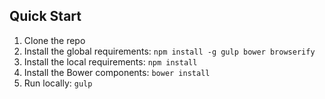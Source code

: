 
## Quick Start

1. Clone the repo
2. Install the global requirements: `npm install -g gulp bower browserify`
3. Install the local requirements: `npm install`
4. Install the Bower components: `bower install`
5. Run locally: `gulp`
